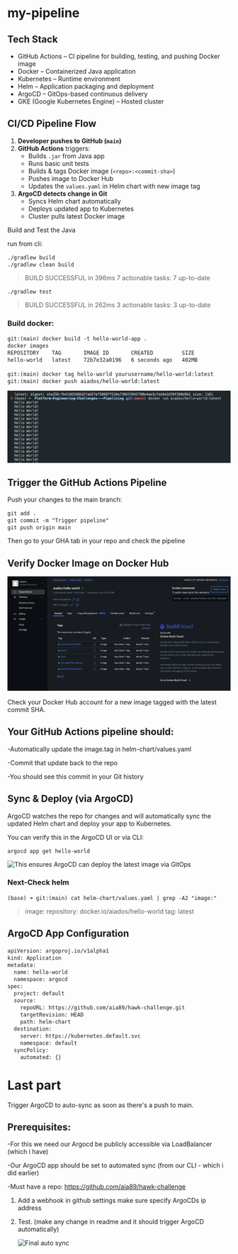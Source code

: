 
# my-pipeline

## Tech Stack

- GitHub Actions – CI pipeline for building, testing, and pushing Docker image
- Docker – Containerized Java application
- Kubernetes – Runtime environment
- Helm – Application packaging and deployment
- ArgoCD – GitOps-based continuous delivery
- GKE (Google Kubernetes Engine) – Hosted cluster


## CI/CD Pipeline Flow

1. **Developer pushes to GitHub (`main`)**
2. **GitHub Actions** triggers:
   - Builds `.jar` from Java app
   - Runs basic unit tests
   - Builds & tags Docker image (`<repo>:<commit-sha>`)
   - Pushes image to Docker Hub
   - Updates the `values.yaml` in Helm chart with new image tag
3. **ArgoCD detects change in Git**
   - Syncs Helm chart automatically
   - Deploys updated app to Kubernetes
   - Cluster pulls latest Docker image
  
   

Build and Test the Java 

run from cli:

```
./gradlew build
./gradlew clean build
```
 

>BUILD SUCCESSFUL in 396ms
7 actionable tasks: 7 up-to-date

``` 
./gradlew test
```

>BUILD SUCCESSFUL in 262ms
3 actionable tasks: 3 up-to-date




### Build docker:

```
git:(main) docker build -t hello-world-app .
docker images
REPOSITORY    TAG       IMAGE ID       CREATED         SIZE
hello-world   latest    72b7e32a0196   6 seconds ago   402MB

git:(main) docker tag hello-world yourusername/hello-world:latest
git:(main) docker push aiados/hello-world:latest
```
![Hello World running every 2 sec in CLI](assets/02.png)


## Trigger the GitHub Actions Pipeline
Push your changes to the main branch: 
```
git add .
git commit -m "Trigger pipeline"
git push origin main
```
Then go to your GHA tab in your repo and check the pipeline





## Verify Docker Image on Docker Hub

![Check your Docker Hub account for a new image tagged with the latest commit SHA.](assets/04.png)


Check your Docker Hub account for a new image tagged with the latest commit SHA.

## Your GitHub Actions pipeline should:

 -Automatically update the image.tag in helm-chart/values.yaml
 
 -Commit that update back to the repo
 
 -You should see this commit in your Git history

##  Sync & Deploy (via ArgoCD)
ArgoCD watches the repo for changes and will automatically sync the updated Helm chart and deploy your app to Kubernetes.

You can verify this in the ArgoCD UI or via CLI:
```
argocd app get hello-world
```
 

 ![This ensures ArgoCD can deploy the latest image via GitOps](assets/09)

### Next-Check helm
                   
``` 
(base) ➜ git:(main) cat helm-chart/values.yaml | grep -A2 "image:"
```
> image:
  repository: docker.io/aiados/hello-world
  tag: latest


##  ArgoCD App Configuration
```
apiVersion: argoproj.io/v1alpha1
kind: Application
metadata:
  name: hello-world
  namespace: argocd
spec:
  project: default
  source:
    repoURL: https://github.com/aia89/hawk-challenge.git
    targetRevision: HEAD
    path: helm-chart
  destination:
    server: https://kubernetes.default.svc
    namespace: default
  syncPolicy:
    automated: {}
```

# Last part 
Trigger ArgoCD to auto-sync as soon as there's a push to main.

## Prerequisites:

-For this we need our Argocd be publicly accessible via LoadBalancer (which i have)

-Our ArgoCD app should be set to automated sync (from our CLI - which i did earlier)

-Must have a repo:  https://github.com/aia89/hawk-challenge

1. Add a webhook in github settings make sure specify ArgoCDs ip address
   
2. Test. (make any change in readme and it should trigger ArgoCD automatically)

    ![Final auto sync](assets/08)

